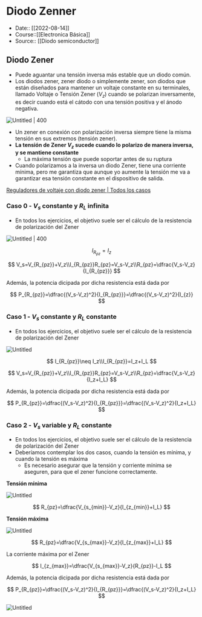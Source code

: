 # Diodo Zenner

- Date:: [[2022-08-14]]
- Course::[[Electronica Básica]]
- Source:: [[Diodo semiconductor]]




## Diodo Zener

- Puede aguantar una tensión inversa más estable que un diodo común.
- Los diodos zener, zener diodo o simplemente zener, son diodos que están diseñados para mantener un voltaje constante en su terminales, llamado Voltaje o Tensión Zener ($V_z$) cuando se polarizan inversamente, es decir cuando está el cátodo con una tensión positiva y el ánodo negativa.

![Untitled | 400](Images/Diodo%20Zenner/Untitled.png)

- Un zener en conexión con polarización inversa siempre tiene la misma
tensión en sus extremos (tensión zener).
- **La tensión de Zener $V_z$ sucede cuando lo polarizo de manera inversa, y se mantiene constante**
    - La máxima tensión que puede soportar antes de su ruptura
- Cuando polarizamos a la inversa un diodo Zener, tiene una corriente mínima, pero me garantiza que aunque yo aumente la tensión me va a garantizar esa tensión constante en el dispositivo de salida.

[Reguladores de voltaje con diodo zener | Todos los casos](https://www.youtube.com/watch?v=T6RbvrATtuw&ab_channel=MundoElectr%C3%B3nica)

### Caso 0 - $V_s$  constante y $R_L$ infinita

- En todos los ejercicios, el objetivo suele ser el cálculo de la resistencia de polarización del Zener

![Untitled | 400](Images/Diodo%20Zenner/Untitled%201.png)

$$
I_{R_{pz}}=I_z
$$

$$
V_s=V_{R_{pz}}+V_z\\I_{R_{pz}}R_{pz}=V_s-V_z\\R_{pz}=\dfrac{V_s-V_z}{I_{R_{pz}}}
$$

Además, la potencia dicipada por dicha resistencia está dada por 

$$
P_{R_{pz}}=\dfrac{(V_s-V_z)^2}{I_{R_{pz}}}=\dfrac{(V_s-V_z)^2}{I_{z}}
$$

### Caso 1 - $V_s$  constante y $R_L$ constante

- En todos los ejercicios, el objetivo suele ser el cálculo de la resistencia de polarización del Zener

![Untitled](Images/Diodo%20Zenner/Untitled%202.png)

$$
I_{R_{pz}}\neq I_z\\I_{R_{pz}}=I_z+I_L
$$

$$
V_s=V_{R_{pz}}+V_z\\I_{R_{pz}}R_{pz}=V_s-V_z\\R_{pz}=\dfrac{V_s-V_z}{I_z+I_L}
$$

Además, la potencia dicipada por dicha resistencia está dada por 

$$
P_{R_{pz}}=\dfrac{(V_s-V_z)^2}{I_{R_{pz}}}=\dfrac{(V_s-V_z)^2}{I_z+I_L}
$$

### Caso 2 - $V_s$  variable y $R_L$ constante

- En todos los ejercicios, el objetivo suele ser el cálculo de la resistencia de polarización del Zener
- Deberíamos contemplar los dos casos, cuando la tensión es mínima, y cuando la tensión es máxima
    - Es necesario asegurar que la tensión y corriente mínima se aseguren, para que el zener funcione correctamente.

**Tensión mínima**

![Untitled](Images/Diodo%20Zenner/Untitled%203.png)

$$
R_{pz}=\dfrac{V_{s_{min}}-V_z}{I_{z_{min}}+I_L}
$$

**Tensión máxima**

![Untitled](Images/Diodo%20Zenner/Untitled%204.png)

$$
R_{pz}=\dfrac{V_{s_{max}}-V_z}{I_{z_{max}}+I_L}
$$

La corriente máxima por el Zener

$$
I_{z_{max}}=\dfrac{V_{s_{max}}-V_z}{R_{pz}}-I_L
$$

Además, la potencia dicipada por dicha resistencia está dada por 

$$
P_{R_{pz}}=\dfrac{(V_s-V_z)^2}{I_{R_{pz}}}=\dfrac{(V_s-V_z)^2}{I_z+I_L}
$$

![Untitled](Images/Diodo%20Zenner/Untitled%205.png)